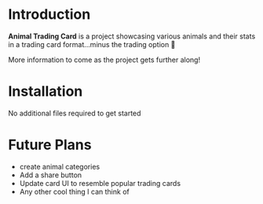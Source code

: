 <h1>Introduction</h1>
<p><b>Animal Trading Card</b> is a project showcasing various animals and their stats in a trading card format...minus the trading option 🤔</p>
<p>More information to come as the project gets further along!</p>
<h1>Installation</h1>
<p>No additional files required to get started</p>
<h1>Future Plans</h1>
<ul>
  <li>create animal categories</li>
  <li>Add a share button</li>
  <li>Update card UI to resemble popular trading cards</li>
  <li>Any other cool thing I can think of</li>
</ul>
